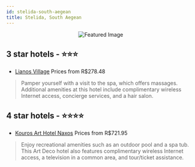 ```yaml
---
id: stelida-south-aegean
title: Stelida, South Aegean
---
```


<center><img src="https://i.travelapi.com/hotels/4000000/3600000/3595600/3595531/550c4ce3_z.jpg" alt="Featured Image" /></center>


##  3 star hotels - ⭐️⭐️⭐️

-    [Lianos Village](https://www.hurb.com/br/hotels/stelida/lianos-village-JNP-JP156462?cmp=18055) Prices from R$278.48
   > Pamper yourself with a visit to the spa, which offers massages. Additional amenities at this hotel include complimentary wireless Internet access, concierge services, and a hair salon.

##  4 star hotels - ⭐️⭐️⭐️⭐️

-    [Kouros Art Hotel Naxos](https://www.hurb.com/br/hotels/stelida/kouros-art-hotel-naxos-JNP-JP283420?cmp=18055) Prices from R$721.95
   > Enjoy recreational amenities such as an outdoor pool and a spa tub. This Art Deco hotel also features complimentary wireless Internet access, a television in a common area, and tour/ticket assistance.

